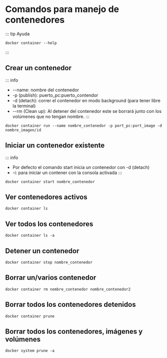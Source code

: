 # Comandos para manejo de contenedores

::: tip Ayuda
```
docker container --help
```
:::

## Crear un contenedor
::: info
* --name: nombre del contenedor
* -p (publish): puerto_pc:puerto_contendor
* -d (detach): correr el contenedor en modo background (para tener libre la terminal)
* --rm (Clean up): Al detener del contenedor este se borrará junto con los volúmenes que no tengan nombre.
:::
```
docker container run --name nombre_contenedor -p port_pc:port_image -d nombre_imagen/id
```

## Iniciar un contenedor existente
::: info
* Por defecto el comando start inicia un contenedor con -d (detach)
* -i: para iniciar un contener con la consola activada
:::
```
docker container start nombre_contenedor
```

## Ver contenedores activos
```
docker container ls
```

## Ver todos los contenedores
```
docker container ls -a
```

## Detener un contenedor
```
docker container stop nombre_contenedor
```

## Borrar un/varios contenedor
```
docker container rm nombre_contenedor nombre_contenedor2
```

## Borrar todos los contenedores detenidos
```
docker container prune
```

## Borrar todos los contenedores, imágenes y volúmenes
```
docker system prune -a
```